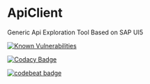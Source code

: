 # ApiClient
Generic Api Exploration Tool Based on SAP UI5


<a href="https://snyk.io/test/github/pinakipatrapro/apiclient?targetFile=ApiExplorer%2Fpackage.json"><img src="https://snyk.io/test/github/pinakipatrapro/apiclient/badge.svg?targetFile=ApiExplorer%2Fpackage.json" alt="Known Vulnerabilities" data-canonical-src="https://snyk.io/test/github/pinakipatrapro/apiclient?targetFile=ApiExplorer%2Fpackage.json" style="max-width:100%;"></a>

[![Codacy Badge](https://api.codacy.com/project/badge/Grade/0bc7fe6a25464fadbaf706aec5d721a9)](https://www.codacy.com/app/pinaki.patra.pro/ApiClient?utm_source=github.com&amp;utm_medium=referral&amp;utm_content=pinakipatrapro/ApiClient&amp;utm_campaign=Badge_Grade)

[![codebeat badge](https://codebeat.co/badges/d4531d96-4602-43a3-8a7a-e8b63aac9f28)](https://codebeat.co/projects/github-com-pinakipatrapro-apiclient-master)

